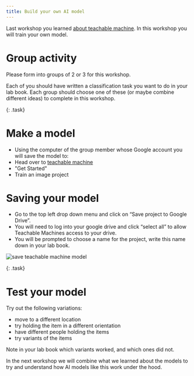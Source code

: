 ```yaml
---
title: Build your own AI model
---
```


Last workshop you learned [about teachable machine](1_teachable_machine.html).  In this workshop you will train your own model.

# Group activity

Please form into groups of 2 or 3 for this workshop.

Each of you should have written a classification task you want to do in your lab book.  Each group should choose one of these (or maybe combine different ideas) to complete in this workshop.

{: .task}
# Make a model
  * Using the computer of the group member whose Google account you will save the model to: 
  * Head over to [teachable machine](https://teachablemachine.withgoogle.com/)
  * "Get Started"
  * Train an image project

#  Saving your model
  * Go to the top left drop down menu and click on “Save project to Google Drive”.
  * You will need to log into your google drive and click “select all” to allow Teachable Machines access to your drive.
  * You will be prompted to choose a name for the project, write this name down in your lab book.

![save teachable machine model](/stem_club/imgs/save_teachable_machine_model.gif)

{: .task}
# Test your model

Try out the following variations:
 * move to a different location
 * try holding the item in a different orientation
 * have different people holding the items
 * try variants of the items

Note in your lab book which variants worked, and which ones did not.

In the next workshop we will combine what we learned about the models to try and understand how AI models like this work under the hood.